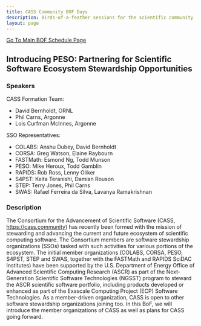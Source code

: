 ```yaml
---
title: CASS Community BOF Days
description: Birds-of-a-feather sessions for the scientific community
layout: page
---
```


[Go To Main BOF Schedule Page](/bofs)

## Introducing PESO: Partnering for Scientific Software Ecosystem Stewardship Opportunities 

### Speakers

CASS Formation Team:
- David Bernholdt, ORNL
- Phil Carns, Argonne
- Lois Curfman McInnes, Argonne

SSO Representatives:
- COLABS: Anshu Dubey, David Bernholdt
- CORSA: Greg Watson, Elaine Raybourn
- FASTMath: Esmond Ng, Todd Munson
- PESO: Mike Heroux, Todd Gamblin
- RAPIDS: Rob Ross, Lenny Oliker
- S4PST: Keita Teranishi, Damian Rouson
- STEP: Terry Jones, Phil Carns
- SWAS: Rafael Ferreira da Silva, Lavanya Ramakrishnan

### Description
The Consortium for the Advancement of Scientific Software (CASS, https://cass.community) has recently been formed with the mission of stewarding and advancing the current and future ecosystem of scientific computing software.  The Consortium members are software stewardship organizations (SSOs) tasked with such activities for various portions of the ecosystem. The initial member organizations (COLABS, CORSA, PESO, S4PST, STEP and SWAS, together with the FASTMath and RAPIDS SciDAC Institutes) have been supported by the U.S. Department of Energy Office of Advanced Scientific Computing Research (ASCR) as part of the Next-Generation Scientific Software Technologies (NGSST) program to steward the ASCR scientific software portfolio, including products developed or enhanced as part of the Exascale Computing Project (ECP) Software Technologies.  As a member-driven organization, CASS is open to other software stewardship organizations joining too. In this BoF, we will introduce the member organizations of CASS as well as plans for CASS going forward.
